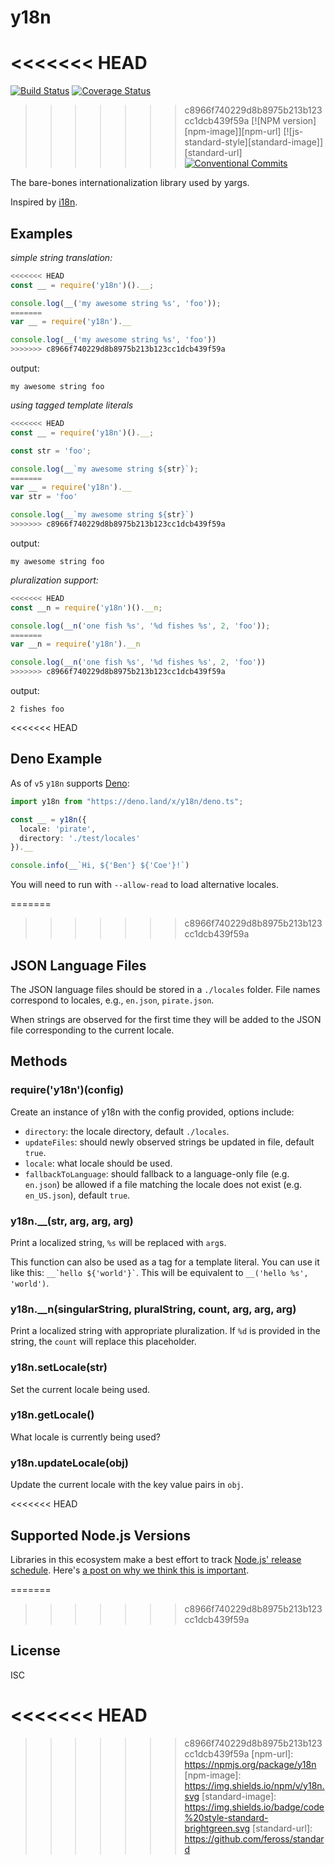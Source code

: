# y18n

<<<<<<< HEAD
=======
[![Build Status][travis-image]][travis-url]
[![Coverage Status][coveralls-image]][coveralls-url]
>>>>>>> c8966f740229d8b8975b213b123cc1dcb439f59a
[![NPM version][npm-image]][npm-url]
[![js-standard-style][standard-image]][standard-url]
[![Conventional Commits](https://img.shields.io/badge/Conventional%20Commits-1.0.0-yellow.svg)](https://conventionalcommits.org)

The bare-bones internationalization library used by yargs.

Inspired by [i18n](https://www.npmjs.com/package/i18n).

## Examples

_simple string translation:_

```js
<<<<<<< HEAD
const __ = require('y18n')().__;

console.log(__('my awesome string %s', 'foo'));
=======
var __ = require('y18n').__

console.log(__('my awesome string %s', 'foo'))
>>>>>>> c8966f740229d8b8975b213b123cc1dcb439f59a
```

output:

`my awesome string foo`

_using tagged template literals_

```js
<<<<<<< HEAD
const __ = require('y18n')().__;

const str = 'foo';

console.log(__`my awesome string ${str}`);
=======
var __ = require('y18n').__
var str = 'foo'

console.log(__`my awesome string ${str}`)
>>>>>>> c8966f740229d8b8975b213b123cc1dcb439f59a
```

output:

`my awesome string foo`

_pluralization support:_

```js
<<<<<<< HEAD
const __n = require('y18n')().__n;

console.log(__n('one fish %s', '%d fishes %s', 2, 'foo'));
=======
var __n = require('y18n').__n

console.log(__n('one fish %s', '%d fishes %s', 2, 'foo'))
>>>>>>> c8966f740229d8b8975b213b123cc1dcb439f59a
```

output:

`2 fishes foo`

<<<<<<< HEAD
## Deno Example

As of `v5` `y18n` supports [Deno](https://github.com/denoland/deno):

```typescript
import y18n from "https://deno.land/x/y18n/deno.ts";

const __ = y18n({
  locale: 'pirate',
  directory: './test/locales'
}).__

console.info(__`Hi, ${'Ben'} ${'Coe'}!`)
```

You will need to run with `--allow-read` to load alternative locales.

=======
>>>>>>> c8966f740229d8b8975b213b123cc1dcb439f59a
## JSON Language Files

The JSON language files should be stored in a `./locales` folder.
File names correspond to locales, e.g., `en.json`, `pirate.json`.

When strings are observed for the first time they will be
added to the JSON file corresponding to the current locale.

## Methods

### require('y18n')(config)

Create an instance of y18n with the config provided, options include:

* `directory`: the locale directory, default `./locales`.
* `updateFiles`: should newly observed strings be updated in file, default `true`.
* `locale`: what locale should be used.
* `fallbackToLanguage`: should fallback to a language-only file (e.g. `en.json`)
  be allowed if a file matching the locale does not exist (e.g. `en_US.json`),
  default `true`.

### y18n.\_\_(str, arg, arg, arg)

Print a localized string, `%s` will be replaced with `arg`s.

This function can also be used as a tag for a template literal. You can use it
like this: <code>__&#96;hello ${'world'}&#96;</code>. This will be equivalent to
`__('hello %s', 'world')`.

### y18n.\_\_n(singularString, pluralString, count, arg, arg, arg)

Print a localized string with appropriate pluralization. If `%d` is provided
in the string, the `count` will replace this placeholder.

### y18n.setLocale(str)

Set the current locale being used.

### y18n.getLocale()

What locale is currently being used?

### y18n.updateLocale(obj)

Update the current locale with the key value pairs in `obj`.

<<<<<<< HEAD
## Supported Node.js Versions

Libraries in this ecosystem make a best effort to track
[Node.js' release schedule](https://nodejs.org/en/about/releases/). Here's [a
post on why we think this is important](https://medium.com/the-node-js-collection/maintainers-should-consider-following-node-js-release-schedule-ab08ed4de71a).

=======
>>>>>>> c8966f740229d8b8975b213b123cc1dcb439f59a
## License

ISC

<<<<<<< HEAD
=======
[travis-url]: https://travis-ci.org/yargs/y18n
[travis-image]: https://img.shields.io/travis/yargs/y18n.svg
[coveralls-url]: https://coveralls.io/github/yargs/y18n
[coveralls-image]: https://img.shields.io/coveralls/yargs/y18n.svg
>>>>>>> c8966f740229d8b8975b213b123cc1dcb439f59a
[npm-url]: https://npmjs.org/package/y18n
[npm-image]: https://img.shields.io/npm/v/y18n.svg
[standard-image]: https://img.shields.io/badge/code%20style-standard-brightgreen.svg
[standard-url]: https://github.com/feross/standard
